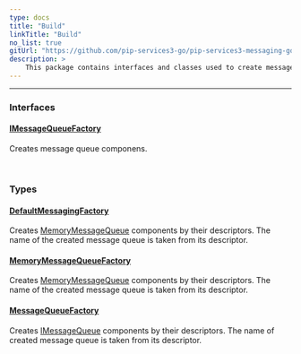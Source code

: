 ```yaml
---
type: docs
title: "Build"
linkTitle: "Build"
no_list: true
gitUrl: "https://github.com/pip-services3-go/pip-services3-messaging-go"
description: >
    This package contains interfaces and classes used to create message components.
---
```

---
<div class="module-body"> 

### Interfaces

#### [IMessageQueueFactory](imemory_message_queue_factory)
Creates message queue componens.

<br>

### Types

#### [DefaultMessagingFactory](default_messaging_factory)
Creates [MemoryMessageQueue](../queues/memory_message_queue)  components by their descriptors.
The name of the created message queue is taken from its descriptor.

#### [MemoryMessageQueueFactory](memory_message_queue_factory)
Creates [MemoryMessageQueue](../queues/memory_message_queue) components by their descriptors.
The name of the created message queue is taken from its descriptor. 

#### [MessageQueueFactory](message_queue_factory)
Creates [IMessageQueue](../queues/imessage_queue) components by their descriptors.
The name of created message queue is taken from its descriptor.

</div>

